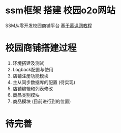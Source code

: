 # ssm框架 搭建 校园o2o网站

SSM从零开发校园商铺平台
 [基于慕课网教程](https://coding.imooc.com/class/144.html)

# 校园商铺搭建过程
1. 环境搭建及测试
2. Logback配置与使用
3. 店铺注册功能模块 
4. 主从同步数据库的配置 (待实现)
5. 店铺编辑和列表修改 
6. 商品类别模块 
7. 商品模块 (目前进行到的位置)

# 待完善
